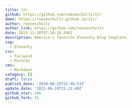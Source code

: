 ```yaml
---
title: 11r
github: https://github.com/reeseschultz/11r
demo: https://reeseschultz.github.io/11r/
author: reeseschultz
author_link: https://github.com/reeseschultz
date: 2023-11-30T07:10:18.596Z
description: America's favorite Eleventy blog template.
ssg:
  - Eleventy
css:
  - Tailwind
  - PostCSS
cms:
  - Markdown
category: []
draft: false
publish_date: '2020-08-25T22:40:53Z'
update_date: '2022-06-24T15:21:40Z'
github_star: 146
github_fork: 31
---
```


